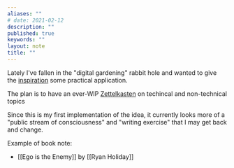 ```yaml
---
aliases: ""
# date: 2021-02-12
description: ""
published: true
keywords: ""
layout: note
title: ""
---
```


Lately I've fallen in the "digital gardening" rabbit hole and wanted to give the [inspiration](https://maggieappleton.com/garden-history) some practical application.

The plan is to have an ever-WIP [Zettelkasten](https://www.lesswrong.com/posts/NfdHG6oHBJ8Qxc26s/the-zettelkasten-method-1) on techincal and non-technical topics

Since this is my first implementation of the idea, it currently looks more of a "public stream of consciousness" and "writing exercise" that I may get back and change.

Example of book note:
- [[Ego is the Enemy]] by [[Ryan Holiday]]
